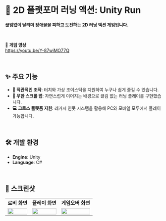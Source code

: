 # 🚀 2D 플랫포머 러닝 액션: Unity Run

**끊임없이 달리며 장애물을 피하고 도전하는 2D 러닝 액션 게임입니다.**

<br>

🎥 **게임 영상**  
https://youtu.be/Y-87wiMO77Q

<br>

## ✨ 주요 기능

- **📱 직관적인 조작**: 터치와 가상 조이스틱을 지원하여 누구나 쉽게 즐길 수 있습니다.  
- **🌌 무한 스크롤 맵**: 자연스럽게 이어지는 배경으로 끊김 없는 러닝 플레이를 구현했습니다.  
- **💻 크로스 플랫폼 지원**: 레거시 인풋 시스템을 활용해 PC와 모바일 모두에서 플레이 가능합니다.  

<br>

## 🛠️ 개발 환경

- **Engine**: Unity  
- **Language**: C#  

<br>

## 📸 스크린샷

<table>
  <tr>
    <td align="center"><b>로비 화면</b></td>
    <td align="center"><b>플레이 화면</b></td>
    <td align="center"><b>게임오버 화면</b></td>
  </tr>
  <tr>
    <td><img src="https://github.com/user-attachments/assets/e081b649-efe2-40ac-ad25-99b8cef6503d" width="100%"/></td>
    <td><img src="https://github.com/user-attachments/assets/73c8ef0a-c36a-4548-9ed2-e2756ca6f540" width="100%"/></td>
    <td><img src="https://github.com/user-attachments/assets/b80316eb-fe28-4784-861f-ebbb7beb62a0" width="100%"/></td>
  </tr>
</table>
